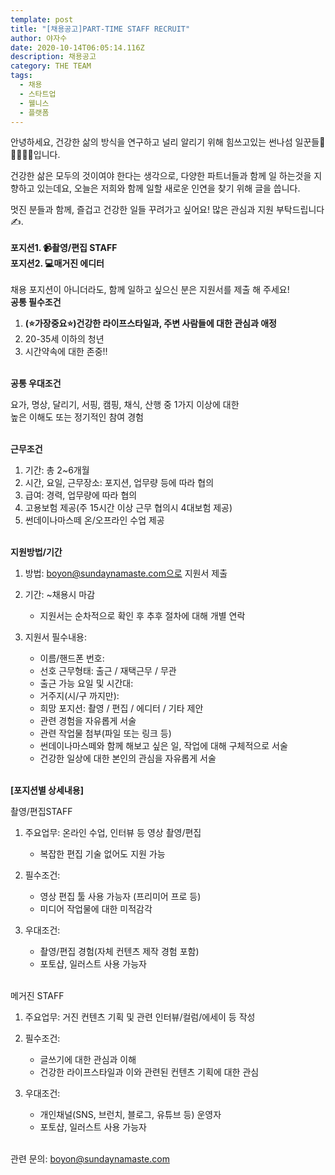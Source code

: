 ```yaml
---
template: post
title: "[채용공고]PART-TIME STAFF RECRUIT"
author: 야자수
date: 2020-10-14T06:05:14.116Z
description: 채용공고
category: THE TEAM
tags:
  - 채용
  - 스타트업
  - 웰니스
  - 플랫폼
---
```

안녕하세요, 건강한 삶의 방식을 연구하고 널리 알리기 위해 힘쓰고있는 썬나섬 일꾼들🧒👦🧔👱‍♀입니다.

건강한 삶은 모두의 것이여야 한다는 생각으로, 다양한 파트너들과 함께 일 하는것을 지향하고 있는데요,  오늘은 저희와 함께 일할 새로운 인연을 찾기 위해 글을 씁니다.

멋진 분들과 함께, 즐겁고 건강한 일들 꾸려가고 싶어요! 많은 관심과 지원 부탁드립니다✍. \
\
**포지션1. 📹촬영/편집 STAFF**\
**포지션2. 💻매거진 에디터**
\
\
채용 포지션이 아니더라도, 함께 일하고 싶으신 분은 지원서를 제출 해 주세요!
\
**공통 필수조건**

1. **(⭐가장중요⭐)건강한 라이프스타일과, 주변 사람들에 대한 관심과 애정**
2. 20-35세 이하의 청년
3. 시간약속에 대한 존중!!

\
**공통 우대조건**

요가, 명상, 달리기, 서핑, 캠핑, 채식, 산행 중 1가지 이상에 대한\
높은 이해도 또는 정기적인 참여 경험

\
**근무조건**

1. 기간: 총 2~6개월
2. 시간, 요일, 근무장소: 포지션, 업무량 등에 따라 협의
3. 급여: 경력, 업무량에 따라 협의
4. 고용보험 제공(주 15시간 이상 근무 협의시 4대보험 제공)
5. 썬데이나마스떼 온/오프라인 수업 제공

\
**지원방법/기간**

1. 방법: boyon@sundaynamaste.com으로 지원서 제출

2. 기간: ~채용시 마감
   - 지원서는 순차적으로 확인 후 추후 절차에 대해 개별 연락

3. 지원서 필수내용:
   - 이름/핸드폰 번호:
   - 선호 근무형태: 출근 / 재택근무 / 무관
   - 출근 가능 요일 및 시간대:
   - 거주지(시/구 까지만):
   - 희망 포지션: 촬영 / 편집 / 에디터 / 기타 제안
   - 관련 경험을 자유롭게 서술
   - 관련 작업물 첨부(파일 또는 링크 등)
   - 썬데이나마스떼와 함께 해보고 싶은 일, 작업에 대해 구체적으로 서술
   - 건강한 일상에 대한 본인의 관심을 자유롭게 서술
  
\
**[포지션별 상세내용]**

촬영/편집STAFF

1. 주요업무: 온라인 수업, 인터뷰 등 영상 촬영/편집
   - 복잡한 편집 기술 없어도 지원 가능

2. 필수조건:

   - 영상 편집 툴 사용 가능자 (프리미어 프로 등)
   - 미디어 작업물에 대한 미적감각

3. 우대조건:
   - 촬영/편집 경험(자체 컨텐츠 제작 경험 포함)
   - 포토샵, 일러스트 사용 가능자

\
메거진 STAFF

1. 주요업무: 거진 컨텐츠 기획 및 관련 인터뷰/컬럼/에세이 등 작성
2. 필수조건:
   - 글쓰기에 대한 관심과 이해
   - 건강한 라이프스타일과 이와 관련된 컨텐츠 기획에 대한 관심

3. 우대조건:

   - 개인채널(SNS, 브런치, 블로그, 유튜브 등) 운영자
   - 포토샵, 일러스트 사용 가능자

\
관련 문의: boyon@sundaynamaste.com